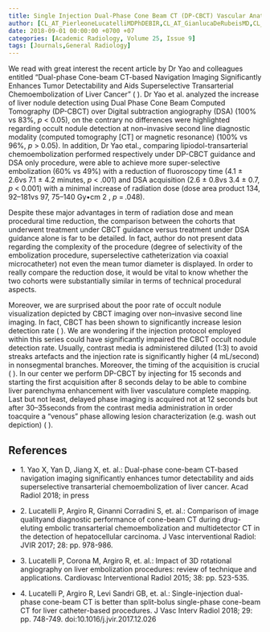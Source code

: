 ```yaml
---
title: Single Injection Dual-Phase Cone Beam CT (DP-CBCT) Vascular Anatomy Assessment and Occult Nodule Detection; Have We Reached the Focus?
author: [CL_AT_PierleoneLucatelliMDPhDEBIR,CL_AT_GianlucaDeRubeisMD,CL_AT_RenatoArgirMD,CL_AT_MarioCoronaMD,CL_AT_MarioBezziMD]
date: 2018-09-01 00:00:00 +0700 +07
categories: [Academic Radiology, Volume 25, Issue 9]
tags: [Journals,General Radiology]
---
```

We read with great interest the recent article by Dr Yao and colleagues entitled “Dual-phase Cone-beam CT-based Navigation Imaging Significantly Enhances Tumor Detectability and Aids Superselective Transarterial Chemoembolization of Liver Cancer” ( ). Dr Yao et al. analyzed the increase of liver nodule detection using Dual Phase Cone Beam Computed Tomography (DP-CBCT) over Digital subtraction angiography (DSA) (100% vs 83%, _p_ < 0.05), on the contrary no differences were highlighted regarding occult nodule detection at non–invasive second line diagnostic modality (computed tomography \[CT\] or magnetic resonance) (100% vs 96%, _p_ \> 0.05). In addition, Dr Yao etal., comparing lipiodol-transarterial chemoembolization performed respectively under DP-CBCT guidance and DSA only procedure, were able to achieve more super-selective embolization (60% vs 49%) with a reduction of fluoroscopy time (4.1 ± 2.6vs 7.1 ± 4.2 minutes, _p_ < .001) and DSA acquisition (2.6 ± 0.8vs 3.4 ± 0.7, _p_ < 0.001) with a minimal increase of radiation dose (dose area product 134, 92–181vs 97, 75–140 Gy•cm  2 , _p_ = .048).

Despite these major advantages in term of radiation dose and mean procedural time reduction, the comparison between the cohorts that underwent treatment under CBCT guidance versus treatment under DSA guidance alone is far to be detailed. In fact, author do not present data regarding the complexity of the procedure (degree of selectivity of the embolization procedure, superselective catheterization via coaxial microcatheter) not even the mean tumor diameter is displayed. In order to really compare the reduction dose, it would be vital to know whether the two cohorts were substantially similar in terms of technical procedural aspects.

Moreover, we are surprised about the poor rate of occult nodule visualization depicted by CBCT imaging over non–invasive second line imaging. In fact, CBCT has been shown to significantly increase lesion detection rate ( ). We are wondering if the injection protocol employed within this series could have significantly impaired the CBCT occult nodule detection rate. Usually, contrast media is administered diluted (1:3) to avoid streaks artefacts and the injection rate is significantly higher (4 mL/second) in nonsegmental branches. Moreover, the timing of the acquisition is crucial ( ). In our center we perform DP-CBCT by injecting for 15 seconds and starting the first acquisition after 8 seconds delay to be able to combine liver parenchyma enhancement with liver vasculature complete mapping. Last but not least, delayed phase imaging is acquired not at 12 seconds but after 30–35seconds from the contrast media administration in order toacquire a “venous” phase allowing lesion characterization (e.g. wash out depiction) ( ).

## References

- 1\. Yao X, Yan D, Jiang X, et. al.: Dual-phase cone-beam CT-based navigation imaging significantly enhances tumor detectability and aids superselective transarterial chemoembolization of liver cancer. Acad Radiol 2018; in press


- 2\. Lucatelli P, Argiro R, Ginanni Corradini S, et. al.: Comparison of image qualityand diagnostic performance of cone-beam CT during drug-eluting embolic transarterial chemoembolization and multidetector CT in the detection of hepatocellular carcinoma. J Vasc interventional Radiol: JVIR 2017; 28: pp. 978-986.


- 3\. Lucatelli P, Corona M, Argiro R, et. al.: Impact of 3D rotational angiography on liver embolization procedures: review of technique and applications. Cardiovasc Interventional Radiol 2015; 38: pp. 523-535.


- 4\. Lucatelli P, Argiro R, Levi Sandri GB, et. al.: Single-injection dual-phase cone-beam CT is better than split-bolus single-phase cone-beam CT for liver catheter-based procedures. J Vasc Interv Radiol 2018; 29: pp. 748-749. doi:10.1016/j.jvir.2017.12.026